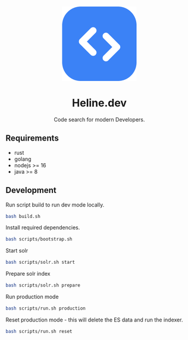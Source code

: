 <p align="center">
    <img src="/ui/public/logo.png" />
</p>

<h1 align="center"> Heline.dev </h1>
<p align="center">
    Code search for modern Developers.
</p>

## Requirements

- rust
- golang
- nodejs >= 16
- java >= 8

## Development

Run script build to run dev mode locally.

```bash
bash build.sh
```

Install required dependencies.

```bash
bash scripts/bootstrap.sh
```

Start solr

```bash
bash scripts/solr.sh start
```

Prepare solr index

```bash
bash scripts/solr.sh prepare
```

Run production mode

```bash
bash scripts/run.sh production
```

Reset production mode - this will delete the ES data and run the indexer.

```bash
bash scripts/run.sh reset
```
